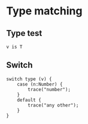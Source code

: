 # Type matching

## Type test

```
v is T
```

## Switch

```
switch type (v) {
    case (n:Number) {
        trace("number");
    }
    default {
        trace("any other");
    }
}
```